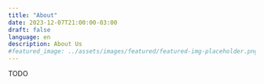 ```yaml
---
title: "About"
date: 2023-12-07T21:00:00-03:00
draft: false
language: en
description: About Us
#featured_image: ../assets/images/featured/featured-img-placeholder.png
---
```


TODO
